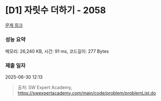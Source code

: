 # [D1] 자릿수 더하기 - 2058 

[문제 링크](https://swexpertacademy.com/main/code/problem/problemDetail.do?contestProbId=AV5QPRjqA10DFAUq) 

### 성능 요약

메모리: 26,240 KB, 시간: 91 ms, 코드길이: 277 Bytes

### 제출 일자

2025-06-30 12:13



> 출처: SW Expert Academy, https://swexpertacademy.com/main/code/problem/problemList.do